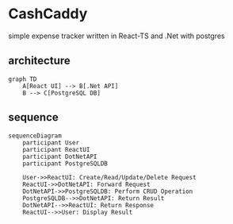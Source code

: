 # CashCaddy
 simple expense tracker written in React-TS and .Net with postgres

## architecture
```mermaid
graph TD
    A[React UI] --> B[.Net API]
    B --> C[PostgreSQL DB]
```

## sequence
```mermaid
sequenceDiagram
    participant User
    participant ReactUI
    participant DotNetAPI
    participant PostgreSQLDB

    User->>ReactUI: Create/Read/Update/Delete Request
    ReactUI->>DotNetAPI: Forward Request
    DotNetAPI->>PostgreSQLDB: Perform CRUD Operation
    PostgreSQLDB-->>DotNetAPI: Return Result
    DotNetAPI-->>ReactUI: Return Response
    ReactUI-->>User: Display Result
```